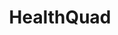 ---
layout: firm_page
title: "HealthQuad"
id: "healthquad.in"
permalink: "/healthquadhealthquad.in/"
website: "https://healthquad.in"
offices: "New Delhi (India)"
investment_stages: "Series A, Series B, Series C"
portfolio_companies: "BeatO, Wysa, GoApptiv, Redcliffe Labs, Qure.ai, Ekincare, StanPlus, Medikabazaar, THB, HealthifyMe, ImpactGuru, Stanplus, Strand Life Sciences, Asian Institute of Nephrology and Urology (AINU), Regency healthcare, Neurosynaptic"
portfolio_link: "https://healthquad.in/#portfolio"
investment_markets: "Healthcare"
founded_year: "2016"
description: "HealthQuad is India's leading healthcare innovation fund. Their vision is to nurture innovative models transforming healthcare in India and creating an inclusive impact. They focus on micro-markets and customized solutions leveraging technology to improve business model efficiency."
linkedin: "https://in.linkedin.com/company/healthquad"
twitter: ""
instagram: ""
team_page: "https://healthquad.in/#our-team"
investor_type: "Venture Capital"
crunchbase: "https://www.crunchbase.com/organization/healthquads"
pitchbook: "https://pitchbook.com/profiles/investor/182413-54"

# SEO Optimization
meta_title: "HealthQuad - VC Firm - projectstartups.com"
meta_description: "HealthQuad, HealthQuad is India's leading healthcare innovation fund. Their vision is to nurture innovative models transforming healthcare in India and creating a..."
meta_keywords: "HealthQuad, Healthcare, VC firm, venture capital, startup investor, projectstartups.com"
canonical_url: "https://vc.projectstartups.com/healthquadhealthquad.in/"
---